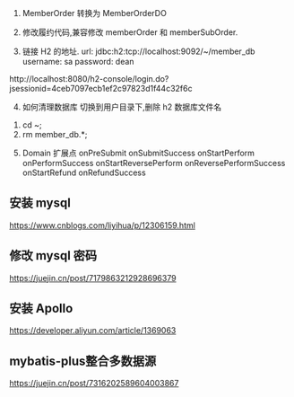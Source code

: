 
1. MemberOrder 转换为 MemberOrderDO
2. 修改履约代码,兼容修改 memberOrder 和 memberSubOrder.

3. 链接 H2 的地址.
url: jdbc:h2:tcp://localhost:9092/~/member_db
username: sa
password: dean 

 http://localhost:8080/h2-console/login.do?jsessionid=4ceb7097ecb1ef2c97823d1f44c32f6c

4. 如何清理数据库 
切换到用户目录下,删除 h2 数据库文件名
 1) cd ~;
 2) rm member_db.*;
 
 
5. Domain 扩展点
    onPreSubmit
    onSubmitSuccess
    onStartPerform
    onPerformSuccess
    onStartReversePerform
    onReversePerformSuccess
    onStartRefund
    onRefundSuccess
    
    
## 安装 mysql
https://www.cnblogs.com/liyihua/p/12306159.html

## 修改 mysql 密码
https://juejin.cn/post/7179863212928696379

## 安装 Apollo
https://developer.aliyun.com/article/1369063

## mybatis-plus整合多数据源
https://juejin.cn/post/7316202589604003867